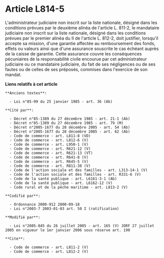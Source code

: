 # Article L814-5

L'administrateur judiciaire non inscrit sur la liste nationale, désigné dans les conditions prévues par le deuxième alinéa de
l'article L. 811-2, le mandataire judiciaire non inscrit sur la liste nationale, désigné dans les conditions prévues par le
premier alinéa du II de l'article L. 812-2, doit justifier, lorsqu'il accepte sa mission, d'une garantie affectée au
remboursement des fonds, effets ou valeurs ainsi que d'une assurance souscrite le cas échéant auprès de la caisse de
garantie. Cette assurance couvre les conséquences pécuniaires de la responsabilité civile encourue par cet administrateur
judiciaire ou ce mandataire judiciaire, du fait de ses négligences ou de ses fautes ou de celles de ses préposés, commises
dans l'exercice de son mandat.

**Liens relatifs à cet article**

	**Anciens textes**:

	  - Loi n°85-99 du 25 janvier 1985 - art. 36 (Ab)

	**Cité par**:

	  - Décret n°85-1389 du 27 décembre 1985 - art. 21-1 (Ab)
	  - Décret n°85-1389 du 27 décembre 1985 - art. 79 (M)
	  - Décret n°2005-1677 du 28 décembre 2005 - art. 54 (Ab)
	  - Décret n°2005-1677 du 28 décembre 2005 - art. 62 (Ab)
	  - Code de commerce - art. L811-8 (VD)
	  - Code de commerce - art. L812-6 (V)
	  - Code de commerce - art. L950-1 (V)
	  - Code de commerce - art. R621-12 (V)
	  - Code de commerce - art. R621-13 (VT)
	  - Code de commerce - art. R641-8 (V)
	  - Code de commerce - art. R645-5 (V)
	  - Code de commerce - art. R811-38 (V)
	  - Code de l'action sociale et des familles - art. L313-14-1 (V)
	  - Code de l'action sociale et des familles - art. R331-6 (V)
	  - Code de la santé publique - art. L6161-3-1 (Ab)
	  - Code de la santé publique - art. L6162-12 (V)
	  - Code rural et de la pêche maritime - art. L813-2 (V)

	**Codifié par**:

	  - Ordonnance 2000-912 2000-09-18
	  - Loi n°2003-7 2003-01-03 art. 50 I (ratification)

	**Modifié par**:

	  - Loi n°2005-845 du 26 juillet 2005 - art. 165 (V) JORF 27 juillet 2005 en vigueur le 1er janvier 2006 sous réserve art. 190

	**Cite**:

	  - Code de commerce - art. L811-2 (V)
	  - Code de commerce - art. L812-2 (V)
